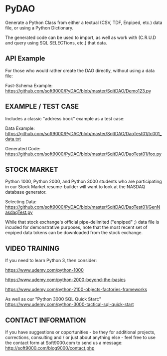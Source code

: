 # PyDAO
Generate a Python Class from either a textual (CSV, TDF, Enpiped, etc.) data file, or using a Python Dictionary. 

The generated code can be used to import, as well as work with (C.R.U.D and query using SQL SELECTions, 
etc.) that data.


API Example
------------
For those who would rather create the DAO directly, without using a data file:

Fast-Schema Example: https://github.com/soft9000/PyDAO/blob/master/SqltDAO/Demo123.py


EXAMPLE / TEST CASE
-------------------
Includes a classic "address book" example as a test case:

Data Example: https://github.com/soft9000/PyDAO/blob/master/SqltDAO/DaoTest01/tc001_data.txt

Generated Code: https://github.com/soft9000/PyDAO/blob/master/SqltDAO/DaoTest01/foo.py


STOCK MARKET
------------
Python 1000, Python 2000, and Python 3000 students who are 
participating in our Stock Market resume-builder will want 
to look at the NASDAQ database generator.

Selecting Data: https://github.com/soft9000/PyDAO/blob/master/SqltDAO/DaoTest01/GenNasdaqTest.py

While that stock exchange's official pipe-delimited ("enpiped" ;) data file is incuded for demonstrative
purposes, note that the most recent set of enpiped data tokens can be downloaded from the stock exchange.


VIDEO TRAINING
--------------
If you need to learn Python 3, then consider:

https://www.udemy.com/python-1000

https://www.udemy.com/python-2000-beyond-the-basics

https://www.udemy.com/python-2100-objects-factories-frameworks


As well as our "Python 3000 SQL Quick Start:" https://www.udemy.com/python-3000-tactical-sql-quick-start


CONTACT INFORMATION
---
If you have suggestions or opportunities - be they for additional projects, corrections, consulting and / or just about anything else - feel free to use the contact form at Soft9000.com to send us a message: http://soft9000.com/blog9000/contact.php
